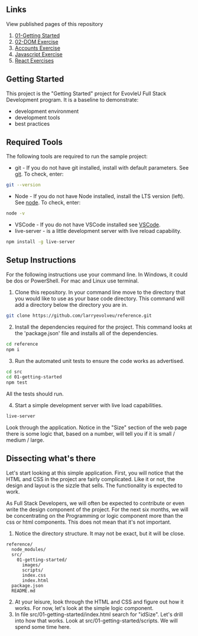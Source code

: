 ## Links

View published pages of this repository

1. [01-Getting Started](https://trishachi.github.io/cohort3/src/01-getting-started/)
2. [02-DOM Exercise](https://trishachi.github.io/cohort3/src/02-dom/)
3. [Accounts Exercise](https://trishachi.github.io/cohort3/src/03-objects/)
4. [Javascript Exercise](https://trishachi.github.io/cohort3/src/javascript/)
5. [React Exercises](https://trishachi.github.io/my-react-apps/)

## Getting Started

This project is the "Getting Started" project for EvovleU Full Stack Development program. It is a baseline to demonstrate:

- development environment
- development tools
- best practices

## Required Tools

The following tools are required to run the sample project:

- git - If you do not have git installed, install with default parameters. See [git](https://git-scm.com). To check, enter:

```sh
git --version
```

- Node - If you do not have Node installed, install the LTS version (left). See [node](https://nodejs.org/en/). To check, enter:

```sh
node -v
```

- VSCode - If you do not have VSCode installed see [VSCode](https://code.visualstudio.com/).
- live-server - is a little development server with live reload capability.

```sh
npm install -g live-server
```

## Setup Instructions

For the following instructions use your command line. In Windows, it could be dos or PowerShell. For mac and Linux use terminal.

1. Clone this repository. In your command line move to the directory that you would like to use as your base code directory. This command will add a directory below the directory you are in.

```sh
git clone https://github.com/larryevolveu/reference.git
```

2. Install the dependencies required for the project. This command looks at the 'package.json' file and installs all of the dependencies.

```sh
cd reference
npm i
```

3. Run the automated unit tests to ensure the code works as advertised.

```sh
cd src
cd 01-getting-started
npm test
```

All the tests should run.

4. Start a simple development server with live load capabilities.

```sh
live-server
```

Look through the application. Notice in the "Size" section of the web page there is some logic that, based on a number, will tell you if it is small / medium / large.

## Dissecting what's there

Let's start looking at this simple application. First, you will notice that the HTML and CSS in the project are fairly complicated. Like it or not, the design and layout is the sizzle that sells. The functionality is expected to work.

As Full Stack Developers, we will often be expected to contribute or even write the design component of the project. For the next six months, we will be concentrating on the Programming or logic component more than the css or html components. This does not mean that it's not important.

1. Notice the directory structure. It may not be exact, but it will be close.

```
reference/
  node_modules/
  src/
    01-getting-started/
      images/
      scripts/
      index.css
      index.html
  package.json
  README.md
```

2. At your leisure, look through the HTML and CSS and figure out how it works. For now, let's look at the simple logic component.
3. In file src/01-getting-started/index.html search for "idSize". Let's drill into how that works. Look at src/01-getting-started/scripts. We will spend some time here.
